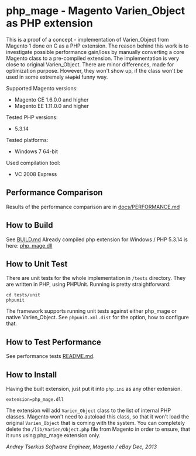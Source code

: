 php_mage - Magento Varien_Object as PHP extension
=====================

This is a proof of a concept - implementation of Varien_Object from Magento 1 done on C as a PHP extension. The reason behind this work is to investigate possible performance gain/loss by manually converting a core Magento class to a pre-compiled extension.
The implementation is very close to original Varien_Object. There are minor differences, made for optimization purpose. However, they won't show up, if the class won't be used in some extremely ~~stupid~~ funny way. 

Supported Magento versions:
* Magento CE 1.6.0.0 and higher
* Magento EE 1.11.0.0 and higher

Tested PHP versions:
* 5.3.14
 
Tested platforms:
* Windows 7 64-bit

Used compilation tool:
- VC 2008 Express

Performance Comparison
----------------------

Results of the performance comparison are in [docs/PERFORMANCE.md](docs/PERFORMANCE.md)

How to Build
-----------

See [BUILD.md](docs/BUILD.md)
Already compiled php extension for Windows / PHP 5.3.14 is here: [php_mage.dll](https://dl.dropboxusercontent.com/u/17950262/various/php_mage.dll)

How to Unit Test
-----------

There are unit tests for the whole implementation in `/tests` directory. They are written in PHP, using PHPUnit. Running is pretty straightforward:

	cd tests/unit
	phpunit
	
The framework supports running unit tests against either php_mage or native Varien_Object. See `phpunit.xml.dist` for the option, how to configure that. 

How to Test Performance
-----------

See performance tests [README.md](tests/performance/README.md).

How to Install
-----------

Having the built extension, just put it into `php.ini` as any other extension.

	extension=php_mage.dll

The extension will add `Varien_Object` class to the list of internal PHP classes. Magento won't need to autoload this class, so that it won't load the original `Varien_Object` that is coming with the system.
You can completely delete the `/lib/Varien/Object.php` file from Magento in order to ensure, that it runs using php_mage extension only.

_Andrey Tserkus_
_Software Engineer, Magento / eBay_
_Dec, 2013_